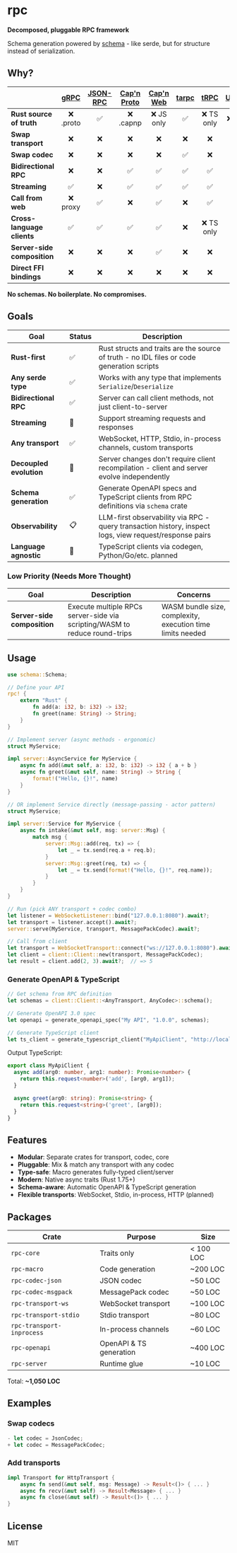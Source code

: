 # rpc

**Decomposed, pluggable RPC framework**

Schema generation powered by [schema](https://github.com/andrewgazelka/schema) - like serde, but for structure instead of serialization.

## Why?

|  | [gRPC](https://grpc.io) | [JSON-RPC](https://www.jsonrpc.org) | [Cap'n Proto](https://capnproto.org) | [Cap'n Web](https://capnproto.org/rpc.html) | [tarpc](https://github.com/google/tarpc) | [tRPC](https://trpc.io) | [UniFFI](https://mozilla.github.io/uniffi-rs/) | **This** |
|---|:---:|:---:|:---:|:---:|:---:|:---:|:---:|:---:|
| **Rust source of truth** | ❌ .proto | ✅ | ❌ .capnp | ❌ JS only | ✅ | ❌ TS only | ❌ .udl | ✅ |
| **Swap transport** | ❌ | ❌ | ❌ | ❌ | ❌ | ❌ | ❌ | ✅ |
| **Swap codec** | ❌ | ❌ | ❌ | ❌ | ✅ | ❌ | ❌ | ✅ |
| **Bidirectional RPC** | ❌ | ❌ | ✅ | ✅ | ✅ | ✅ | ❌ | ✅ |
| **Streaming** | ✅ | ❌ | ✅ | ✅ | ✅ | ✅ | ❌ | 🚧 |
| **Call from web** | ❌ proxy | ✅ | ❌ | ✅ | ❌ | ✅ | ❌ | ✅ |
| **Cross-language clients** | ✅ | ✅ | ✅ | ✅ | ❌ | ❌ TS only | ✅ | 🚧 |
| **Server-side composition** | ❌ | ❌ | ❌ | ✅ | ❌ | ❌ | ❌ | 🚧 |
| **Direct FFI bindings** | ❌ | ❌ | ❌ | ❌ | ❌ | ❌ | ✅ | 🚧 |

**No schemas. No boilerplate. No compromises.**

## Goals

| Goal | Status | Description |
|------|--------|-------------|
| **Rust-first** | ✅ | Rust structs and traits are the source of truth - no IDL files or code generation scripts |
| **Any serde type** | ✅ | Works with any type that implements `Serialize`/`Deserialize` |
| **Bidirectional RPC** | ✅ | Server can call client methods, not just client-to-server |
| **Streaming** | 🚧 | Support streaming requests and responses |
| **Any transport** | ✅ | WebSocket, HTTP, Stdio, in-process channels, custom transports |
| **Decoupled evolution** | 🚧 | Server changes don't require client recompilation - client and server evolve independently |
| **Schema generation** | ✅ | Generate OpenAPI specs and TypeScript clients from RPC definitions via `schema` crate |
| **Observability** | 📋 | LLM-first observability via RPC - query transaction history, inspect logs, view request/response pairs |
| **Language agnostic** | 🚧 | TypeScript clients via codegen, Python/Go/etc. planned |

### Low Priority (Needs More Thought)

| Goal | Description | Concerns |
|------|-------------|----------|
| **Server-side composition** | Execute multiple RPCs server-side via scripting/WASM to reduce round-trips | WASM bundle size, complexity, execution time limits needed |

## Usage

```rust
use schema::Schema;

// Define your API
rpc! {
    extern "Rust" {
        fn add(a: i32, b: i32) -> i32;
        fn greet(name: String) -> String;
    }
}

// Implement server (async methods - ergonomic)
struct MyService;

impl server::AsyncService for MyService {
    async fn add(&mut self, a: i32, b: i32) -> i32 { a + b }
    async fn greet(&mut self, name: String) -> String {
        format!("Hello, {}!", name)
    }
}

// OR implement Service directly (message-passing - actor pattern)
struct MyService;

impl server::Service for MyService {
    async fn intake(&mut self, msg: server::Msg) {
        match msg {
            server::Msg::add(req, tx) => {
                let _ = tx.send(req.a + req.b);
            }
            server::Msg::greet(req, tx) => {
                let _ = tx.send(format!("Hello, {}!", req.name));
            }
        }
    }
}

// Run (pick ANY transport + codec combo)
let listener = WebSocketListener::bind("127.0.0.1:8080").await?;
let transport = listener.accept().await?;
server::serve(MyService, transport, MessagePackCodec).await?;

// Call from client
let transport = WebSocketTransport::connect("ws://127.0.0.1:8080").await?;
let client = client::Client::new(transport, MessagePackCodec);
let result = client.add(2, 3).await?;  // => 5
```

### Generate OpenAPI & TypeScript

```rust
// Get schema from RPC definition
let schemas = client::Client::<AnyTransport, AnyCodec>::schema();

// Generate OpenAPI 3.0 spec
let openapi = generate_openapi_spec("My API", "1.0.0", schemas);

// Generate TypeScript client
let ts_client = generate_typescript_client("MyApiClient", "http://localhost:8080", schemas);
```

Output TypeScript:

```typescript
export class MyApiClient {
  async add(arg0: number, arg1: number): Promise<number> {
    return this.request<number>('add', [arg0, arg1]);
  }

  async greet(arg0: string): Promise<string> {
    return this.request<string>('greet', [arg0]);
  }
}
```

## Features

- **Modular**: Separate crates for transport, codec, core
- **Pluggable**: Mix & match any transport with any codec
- **Type-safe**: Macro generates fully-typed client/server
- **Modern**: Native async traits (Rust 1.75+)
- **Schema-aware**: Automatic OpenAPI & TypeScript generation
- **Flexible transports**: WebSocket, Stdio, in-process, HTTP (planned)

## Packages

| Crate | Purpose | Size |
|-------|---------|------|
| `rpc-core` | Traits only | < 100 LOC |
| `rpc-macro` | Code generation | ~200 LOC |
| `rpc-codec-json` | JSON codec | ~50 LOC |
| `rpc-codec-msgpack` | MessagePack codec | ~50 LOC |
| `rpc-transport-ws` | WebSocket transport | ~100 LOC |
| `rpc-transport-stdio` | Stdio transport | ~80 LOC |
| `rpc-transport-inprocess` | In-process channels | ~60 LOC |
| `rpc-openapi` | OpenAPI & TS generation | ~400 LOC |
| `rpc-server` | Runtime glue | ~10 LOC |

Total: **~1,050 LOC**

## Examples

### Swap codecs

```rust
- let codec = JsonCodec;
+ let codec = MessagePackCodec;
```

### Add transports

```rust
impl Transport for HttpTransport {
    async fn send(&mut self, msg: Message) -> Result<()> { ... }
    async fn recv(&mut self) -> Result<Message> { ... }
    async fn close(&mut self) -> Result<()> { ... }
}
```

## License

MIT
